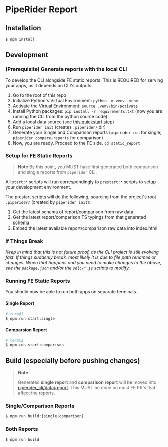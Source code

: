 # PipeRider Report

## Installation

```sh
$ npm install
```

## Development

### (Prerequisite) Generate reports with the local CLI

To develop the CLI alongside FE static reports.
This is REQUIRED for serving your apps, as it depends on CLI's outputs:

1. Go to the root of this repo
1. Initialize Python's Virtual Environment: `python -m venv .venv`
1. Activate the Virtual Environment: `source .venv/bin/activate`
1. Install Python packages: `pip install -r requirements.txt` (now you are running the CLI from the python source code)
1. Add a local data source (see [this quickstart step](https://docs.piperider.io/quick-start#prepare-sqlite-database))
1. Run `piperider init` (creates `.piperider/` dir)
1. Generate your Single and Comparison reports (`piperider run` for single; `piperider compare-reports` for comparison)
1. Now, you are ready. Proceed to the FE side. `cd static_report`

### Setup for FE Static Reports

> **Note**
> By this point, you MUST have first generated both comparison and single reports from `piperider` CLI.

All `start:*` scripts will run correspondingly to `prestart:*` scripts to setup your development environment.

The prestart scripts will do the following, sourcing from the project's root `.piperider/` (created by `piperider init`):

1. Get the latest schema of report/comparison from raw data
1. Get the latest report/comparison TS typings from that generated schema
1. Embed the latest available report/comparison raw data into index.html

### If Things Break

_Keep in mind that this is not future proof, as the CLI project is still evolving fast. If things suddenly break, most likely it is due to file path renames or changes. When that happens and you need to make changes to the above, see the `package.json` and/or the `sdlc/*.js` scripts to modify._

### Running FE Static Reports

You should now be able to run both apps on separate terminals.

#### Single Report

```sh
# term@1
$ npm run start:single
```

#### Comparsion Report

```sh
# term@2
$ npm run start:comparison
```

## Build (especially before pushing changes)

> **Note**
>
> Generated **single report** and **comparison report** will be moved into [piperider_cli/data/report](https://github.com/InfuseAI/piperider/tree/main/piperider_cli/data/report).
> This MUST be done on most FE PR's that affect the reports.

### Single/Comparison Reports

```sh
$ npm run build:{single|comparison}
```

### Both Reports

```sh
$ npm run build
```
